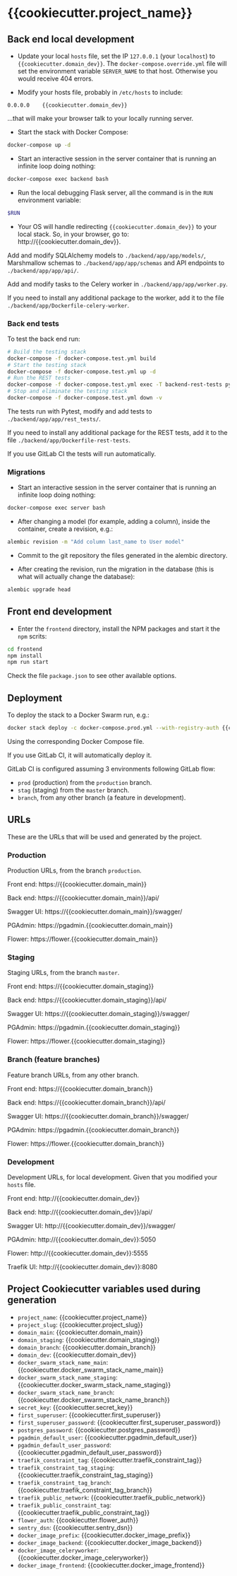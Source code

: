 # {{cookiecutter.project_name}}

## Back end local development

* Update your local `hosts` file, set the IP `127.0.0.1` (your `localhost`) to `{{cookiecutter.domain_dev}}`. The `docker-compose.override.yml` file will set the environment variable `SERVER_NAME` to that host. Otherwise you would receive 404 errors.

* Modify your hosts file, probably in `/etc/hosts` to include:

```
0.0.0.0    {{cookiecutter.domain_dev}}
```

...that will make your browser talk to your locally running server.

* Start the stack with Docker Compose:

```bash
docker-compose up -d
```

* Start an interactive session in the server container that is running an infinite loop doing nothing:

```bash
docker-compose exec backend bash
```

* Run the local debugging Flask server, all the command is in the `RUN` environment variable:

```bash
$RUN
```

* Your OS will handle redirecting `{{cookiecutter.domain_dev}}` to your local stack. So, in your browser, go to: http://{{cookiecutter.domain_dev}}.

Add and modify SQLAlchemy models to `./backend/app/app/models/`, Marshmallow schemas to `./backend/app/app/schemas` and API endpoints to `./backend/app/app/api/`.

Add and modify tasks to the Celery worker in `./backend/app/app/worker.py`. 

If you need to install any additional package to the worker, add it to the file `./backend/app/Dockerfile-celery-worker`.


### Back end tests

To test the back end run:

```bash
# Build the testing stack
docker-compose -f docker-compose.test.yml build
# Start the testing stack
docker-compose -f docker-compose.test.yml up -d
# Run the REST tests
docker-compose -f docker-compose.test.yml exec -T backend-rest-tests pytest
# Stop and eliminate the testing stack
docker-compose -f docker-compose.test.yml down -v
```

The tests run with Pytest, modify and add tests to `./backend/app/app/rest_tests/`.

If you need to install any additional package for the REST tests, add it to the file `./backend/app/Dockerfile-rest-tests`.

If you use GitLab CI the tests will run automatically.


### Migrations

* Start an interactive session in the server container that is running an infinite loop doing nothing:

```bash
docker-compose exec server bash
```

* After changing a model (for example, adding a column), inside the container, create a revision, e.g.:

```bash
alembic revision -m "Add column last_name to User model"
```

* Commit to the git repository the files generated in the alembic directory.

* After creating the revision, run the migration in the database (this is what will actually change the database):

```bash
alembic upgrade head
```

## Front end development

* Enter the `frontend` directory, install the NPM packages and start it the `npm` scrits:

```bash
cd frontend
npm install
npm run start
```

Check the file `package.json` to see other available options.

## Deployment

To deploy the stack to a Docker Swarm run, e.g.:

```bash
docker stack deploy -c docker-compose.prod.yml --with-registry-auth {{cookiecutter.docker_swarm_stack_name_main}}
```

Using the corresponding Docker Compose file.

If you use GitLab CI, it will automatically deploy it. 

GitLab CI is configured assuming 3 environments following GitLab flow:

* `prod` (production) from the `production` branch.
* `stag` (staging) from the `master` branch.
* `branch`, from any other branch (a feature in development).


## URLs

These are the URLs that will be used and generated by the project.

### Production

Production URLs, from the branch `production`.

Front end: https://{{cookiecutter.domain_main}}

Back end: https://{{cookiecutter.domain_main}}/api/

Swagger UI: https://{{cookiecutter.domain_main}}/swagger/

PGAdmin: https://pgadmin.{{cookiecutter.domain_main}}

Flower: https://flower.{{cookiecutter.domain_main}}

### Staging

Staging URLs, from the branch `master`.

Front end: https://{{cookiecutter.domain_staging}}

Back end: https://{{cookiecutter.domain_staging}}/api/

Swagger UI: https://{{cookiecutter.domain_staging}}/swagger/

PGAdmin: https://pgadmin.{{cookiecutter.domain_staging}}

Flower: https://flower.{{cookiecutter.domain_staging}}

### Branch (feature branches)

Feature branch URLs, from any other branch.

Front end: https://{{cookiecutter.domain_branch}}

Back end: https://{{cookiecutter.domain_branch}}/api/

Swagger UI: https://{{cookiecutter.domain_branch}}/swagger/

PGAdmin: https://pgadmin.{{cookiecutter.domain_branch}}

Flower: https://flower.{{cookiecutter.domain_branch}}
    
### Development

Development URLs, for local development. Given that you modified your `hosts` file.

Front end: http://{{cookiecutter.domain_dev}}

Back end: http://{{cookiecutter.domain_dev}}/api/

Swagger UI: http://{{cookiecutter.domain_dev}}/swagger/

PGAdmin: http://{{cookiecutter.domain_dev}}:5050

Flower: http://{{cookiecutter.domain_dev}}:5555

Traefik UI: http://{{cookiecutter.domain_dev}}:8080

## Project Cookiecutter variables used during generation

* `project_name`: {{cookiecutter.project_name}}
* `project_slug`: {{cookiecutter.project_slug}}
* `domain_main`: {{cookiecutter.domain_main}}
* `domain_staging`: {{cookiecutter.domain_staging}}
* `domain_branch`: {{cookiecutter.domain_branch}}
* `domain_dev`: {{cookiecutter.domain_dev}}
* `docker_swarm_stack_name_main`: {{cookiecutter.docker_swarm_stack_name_main}}
* `docker_swarm_stack_name_staging`: {{cookiecutter.docker_swarm_stack_name_staging}}
* `docker_swarm_stack_name_branch`: {{cookiecutter.docker_swarm_stack_name_branch}}
* `secret_key`: {{cookiecutter.secret_key}}
* `first_superuser`: {{cookiecutter.first_superuser}}
* `first_superuser_password`: {{cookiecutter.first_superuser_password}}
* `postgres_password`: {{cookiecutter.postgres_password}}
* `pgadmin_default_user`: {{cookiecutter.pgadmin_default_user}}
* `pgadmin_default_user_password`: {{cookiecutter.pgadmin_default_user_password}}
* `traefik_constraint_tag`: {{cookiecutter.traefik_constraint_tag}}
* `traefik_constraint_tag_staging`: {{cookiecutter.traefik_constraint_tag_staging}}
* `traefik_constraint_tag_branch`: {{cookiecutter.traefik_constraint_tag_branch}}
* `traefik_public_network`: {{cookiecutter.traefik_public_network}}
* `traefik_public_constraint_tag`: {{cookiecutter.traefik_public_constraint_tag}}
* `flower_auth`: {{cookiecutter.flower_auth}}
* `sentry_dsn`: {{cookiecutter.sentry_dsn}}
* `docker_image_prefix`: {{cookiecutter.docker_image_prefix}}
* `docker_image_backend`: {{cookiecutter.docker_image_backend}}
* `docker_image_celeryworker`: {{cookiecutter.docker_image_celeryworker}}
* `docker_image_frontend`: {{cookiecutter.docker_image_frontend}}
